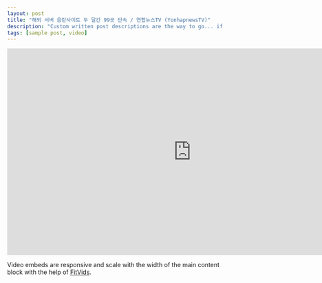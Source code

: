 ```yaml
---
layout: post
title: "해외 서버 음란사이트 두 달간 99곳 단속 / 연합뉴스TV (YonhapnewsTV)"
description: "Custom written post descriptions are the way to go... if you're not lazy."
tags: [sample post, video]
---
```


<iframe width="854" height="480" src="https://www.youtube.com/embed/uOvugovW-Bw" frameborder="0" allow="autoplay; encrypted-media" allowfullscreen></iframe>

Video embeds are responsive and scale with the width of the main content block with the help of [FitVids](http://fitvidsjs.com/).

